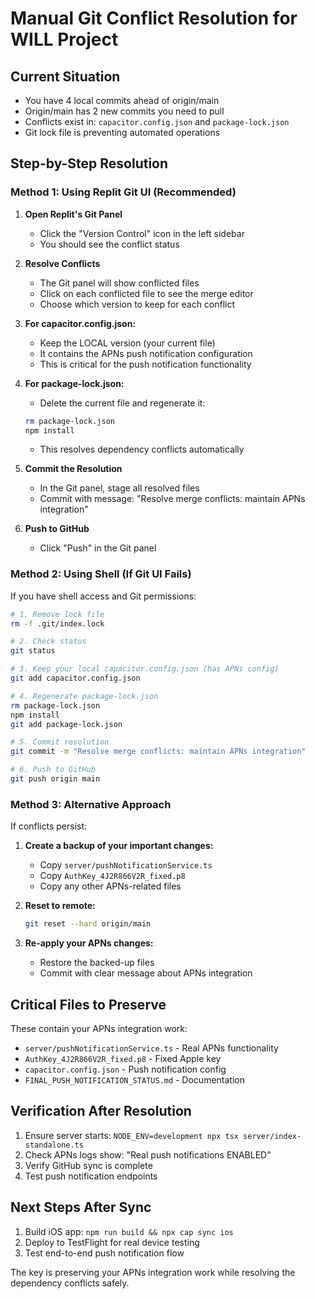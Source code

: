 # Manual Git Conflict Resolution for WILL Project

## Current Situation
- You have 4 local commits ahead of origin/main
- Origin/main has 2 new commits you need to pull
- Conflicts exist in: `capacitor.config.json` and `package-lock.json`
- Git lock file is preventing automated operations

## Step-by-Step Resolution

### Method 1: Using Replit Git UI (Recommended)

1. **Open Replit's Git Panel**
   - Click the "Version Control" icon in the left sidebar
   - You should see the conflict status

2. **Resolve Conflicts**
   - The Git panel will show conflicted files
   - Click on each conflicted file to see the merge editor
   - Choose which version to keep for each conflict

3. **For capacitor.config.json:**
   - Keep the LOCAL version (your current file)
   - It contains the APNs push notification configuration
   - This is critical for the push notification functionality

4. **For package-lock.json:**
   - Delete the current file and regenerate it:
   ```bash
   rm package-lock.json
   npm install
   ```
   - This resolves dependency conflicts automatically

5. **Commit the Resolution**
   - In the Git panel, stage all resolved files
   - Commit with message: "Resolve merge conflicts: maintain APNs integration"

6. **Push to GitHub**
   - Click "Push" in the Git panel

### Method 2: Using Shell (If Git UI Fails)

If you have shell access and Git permissions:

```bash
# 1. Remove lock file
rm -f .git/index.lock

# 2. Check status
git status

# 3. Keep your local capacitor.config.json (has APNs config)
git add capacitor.config.json

# 4. Regenerate package-lock.json
rm package-lock.json
npm install
git add package-lock.json

# 5. Commit resolution
git commit -m "Resolve merge conflicts: maintain APNs integration"

# 6. Push to GitHub
git push origin main
```

### Method 3: Alternative Approach

If conflicts persist:

1. **Create a backup of your important changes:**
   - Copy `server/pushNotificationService.ts`
   - Copy `AuthKey_4J2R866V2R_fixed.p8`
   - Copy any other APNs-related files

2. **Reset to remote:**
   ```bash
   git reset --hard origin/main
   ```

3. **Re-apply your APNs changes:**
   - Restore the backed-up files
   - Commit with clear message about APNs integration

## Critical Files to Preserve

These contain your APNs integration work:
- `server/pushNotificationService.ts` - Real APNs functionality
- `AuthKey_4J2R866V2R_fixed.p8` - Fixed Apple key
- `capacitor.config.json` - Push notification config
- `FINAL_PUSH_NOTIFICATION_STATUS.md` - Documentation

## Verification After Resolution

1. Ensure server starts: `NODE_ENV=development npx tsx server/index-standalone.ts`
2. Check APNs logs show: "Real push notifications ENABLED"
3. Verify GitHub sync is complete
4. Test push notification endpoints

## Next Steps After Sync

1. Build iOS app: `npm run build && npx cap sync ios`
2. Deploy to TestFlight for real device testing
3. Test end-to-end push notification flow

The key is preserving your APNs integration work while resolving the dependency conflicts safely.